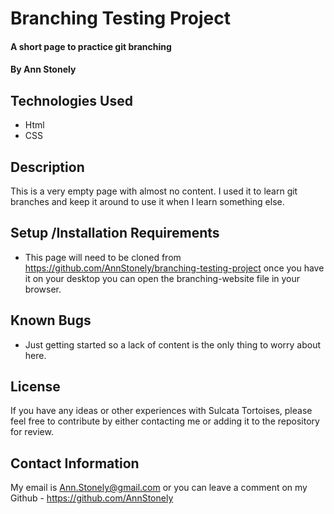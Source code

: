 # Branching Testing Project   

#### A short page to practice git branching

#### By **Ann Stonely**

## Technologies Used

* Html
* CSS

## Description

This is a very empty page with almost no content. I used it to learn git branches and keep it around to use it when I learn something else.

## Setup /Installation Requirements

* This page will need to be cloned from https://github.com/AnnStonely/branching-testing-project once you have it on your desktop you can open the branching-website file in your browser.

## Known Bugs

* Just getting started so a lack of content is the only thing to worry about here.

## License

If you have any ideas or other experiences with Sulcata Tortoises, please feel free to contribute by either contacting me or adding it to the repository for review.

## Contact Information

My email is Ann.Stonely@gmail.com or you can leave a comment on my Github - https://github.com/AnnStonely